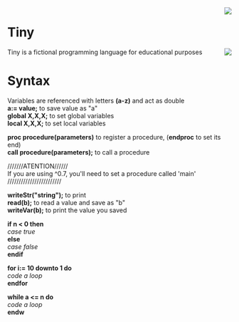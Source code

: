 <img src="https://i.imgur.com/9QZK1DG.png" style="float: right">  

# Tiny
<img src="https://i.imgur.com/WTOIKX4.png" style="float: right"> 

Tiny is a fictional programming language for educational purposes  

# Syntax
Variables are referenced with letters **(a-z)** and act as double  
**a:= value;** to save value as "a"  
**global X,X,X;** to set global variables  
**local X,X,X;** to set local variables  

**proc procedure(parameters)** to register a procedure, (**endproc** to set its end)  
**call procedure(parameters);** to call a procedure  
  
///////ATENTION//////  
If you are using ^0.7, you'll need to set a procedure called 'main'  
////////////////////////

**writeStr("string");** to print  
**read(b);** to read a value and save as "b"  
**writeVar(b);** to print the value you saved


**if n < 0 then**  
  _case true_  
**else**  
  _case false_    
**endif**  

**for i:= 10 downto 1 do**  
  _code a loop_  
**endfor**  

**while  a <= n do**  
  _code a loop_  
**endw**

